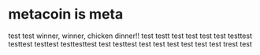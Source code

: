 # metacoin is meta

test
test
winner, winner, chicken dinner!!
test
testt
test
test
test
test
testtest
testtest
testtest
testtesttest
test
testtest
test
test
test
test
test
test
trest
test
